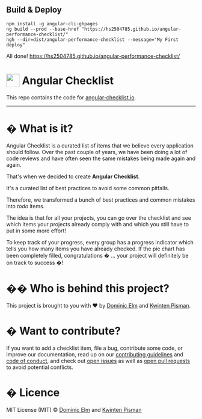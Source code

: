 ## Build & Deploy

```
npm install -g angular-cli-ghpages
ng build --prod --base-href "https://hs2504785.github.io/angular-performance-checklist/"
ngh --dir=dist/angular-performance-checklist --message="My First deploy"
```

All done! https://hs2504785.github.io/angular-performance-checklist/

<h1>
    <img width="35" valign="bottom" src="https://angular-checklist.io/assets/angular-checklist.png">
    Angular Checklist
</h1>

This repo contains the code for [angular-checklist.io](https://angular-checklist.io).

---

# � What is it?

Angular Checklist is a curated list of items that we believe every application should follow. Over the past couple of years, we have been doing a lot of code reviews and have often seen the same mistakes being made again and again.

That's when we decided to create **Angular Checklist**.

It's a curated list of best practices to avoid some common pitfalls.

Therefore, we transformed a bunch of best practices and common mistakes into _todo_ items.

The idea is that for all your projects, you can go over the checklist and see which items your projects already comply with and which you still have to put in some more effort!

To keep track of your progress, every group has a progress indicator which tells you how many items you have already checked. If the pie chart has been completely filled, congratulations � ... your project will definitely be on track to success �!

# �‍� Who is behind this project?

This project is brought to you with ❤️ by [Dominic Elm](https://twitter.com/elmd_) and [Kwinten Pisman](https://twitter.com/KwintenP).

# � Want to contribute?

If you want to add a checklist item, file a bug, contribute some code, or improve our documentation, read up on our [contributing guidelines](CONTRIBUTING.md) and [code of conduct](CODE_OF_CONDUCT.md), and check out [open issues](https://github.com/typebytes/angular-checklist/issues) as well as [open pull requests](https://github.com/typebytes/angular-checklist/pulls) to avoid potential conflicts.

# � Licence

MIT License (MIT) © [Dominic Elm](https://github.com/d3lm) and [Kwinten Pisman](https://github.com/KwintenP)
